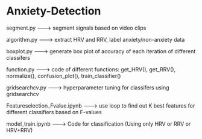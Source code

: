 # Anxiety-Detection
segment.py ---> segment signals based on video clips

algorithm.py ---> extract HRV and RRV, label anxiety/non-anxiety data

boxplot.py ---> generate box plot of accuracy of each iteration of different classifers

function.py ---> code of different functions: get_HRV(), get_RRV(), normalize(), confusion_plot(), train_classifier()

gridsearchcv.py ---> hyperparameter tuning for classifers using gridsearchcv

Featureselection_Fvalue.ipynb  ---> use loop to find out K best features for different classifiers based on F-values

model_train.ipynb ---> Code for classification (Using only HRV or RRV or HRV+RRV)
